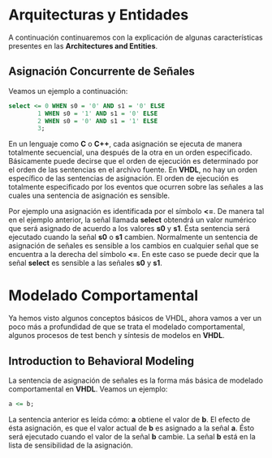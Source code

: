 # Arquitecturas y Entidades

A continuación continuaremos con la explicación de algunas
características presentes en las __Architectures and Entities__.

## Asignación Concurrente de Señales

Veamos un ejemplo a continuación:


```vhdl
select <= 0 WHEN s0 = '0' AND s1 = '0' ELSE
        1 WHEN s0 = '1' AND s1 = '0' ELSE
        2 WHEN s0 = '0' AND s1 = '1' ELSE
        3;
```

En un lenguaje como __C__ o __C++__, cada asignación se ejecuta de
manera totalmente secuencial, una después de la otra en un orden
especificado. Básicamente puede decirse que el orden de ejecución es
determinado por el orden de las sentencias en el archivo fuente. En
__VHDL__, no hay un orden específico de las sentencias de asignación.
El orden de ejecución es totalmente especificado por los eventos que
ocurren sobre las señales a las cuales una sentencia de asignación es
sensible.

Por ejemplo una asignación es identificada por el símbolo __<=__. De
manera tal en el ejemplo anterior, la señal llamada __select__ obtendrá
un valor numérico que será asignado de acuerdo a los valores __s0__ y
__s1__. Ésta sentencia será ejecutado cuando la señal __s0__ o __s1__
cambien. Normalmente un sentencia de asignación de señales es sensible a
los cambios en cualquier señal que se encuentra a la derecha del símbolo
__<=__. En este caso se puede decir que la señal __select__ es sensible
a las señales __s0__ y __s1__.

# Modelado Comportamental

Ya hemos visto algunos conceptos básicos de VHDL, ahora vamos a ver un
poco más a profundidad de que se trata el modelado comportamental,
algunos procesos de test bench y síntesis de modelos en __VHDL__.


## Introduction to Behavioral Modeling

La sentencia de asignación de señales es la forma más básica de modelado
comportamental en __VHDL__. Veamos un ejemplo:

```vhdl
a <= b;
```

La sentencia anterior es leída cómo: __a__ obtiene el valor de __b__. El
efecto de ésta asignación, es que el valor actual de __b__ es asignado a
la señal __a__. Ésto será ejecutado cuando el valor de la señal __b__
cambie. La señal __b__ está en la lista de sensibilidad de la
asignación.
